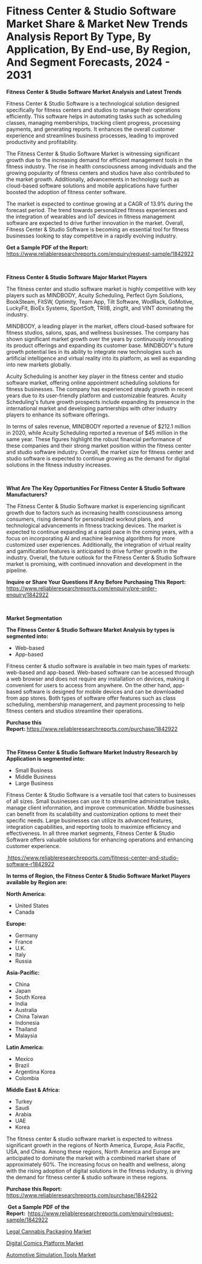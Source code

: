 <p><h1>Fitness Center & Studio Software Market Share & Market New Trends Analysis Report By Type, By Application, By End-use, By Region, And Segment Forecasts, 2024 - 2031</h1></p><p><strong>Fitness Center & Studio Software Market Analysis and Latest Trends</strong></p>
<p><p>Fitness Center & Studio Software is a technological solution designed specifically for fitness centers and studios to manage their operations efficiently. This software helps in automating tasks such as scheduling classes, managing memberships, tracking client progress, processing payments, and generating reports. It enhances the overall customer experience and streamlines business processes, leading to improved productivity and profitability.</p><p>The Fitness Center & Studio Software Market is witnessing significant growth due to the increasing demand for efficient management tools in the fitness industry. The rise in health consciousness among individuals and the growing popularity of fitness centers and studios have also contributed to the market growth. Additionally, advancements in technology such as cloud-based software solutions and mobile applications have further boosted the adoption of fitness center software.</p><p>The market is expected to continue growing at a CAGR of 13.9% during the forecast period. The trend towards personalized fitness experiences and the integration of wearables and IoT devices in fitness management software are expected to drive further innovation in the market. Overall, Fitness Center & Studio Software is becoming an essential tool for fitness businesses looking to stay competitive in a rapidly evolving industry.</p></p>
<p><strong>Get a Sample PDF of the Report:&nbsp;</strong> <a href="https://www.reliableresearchreports.com/enquiry/request-sample/1842922">https://www.reliableresearchreports.com/enquiry/request-sample/1842922</a></p>
<p>&nbsp;</p>
<p><strong>Fitness Center & Studio Software Major Market Players</strong></p>
<p><p>The fitness center and studio software market is highly competitive with key players such as MINDBODY, Acuity Scheduling, Perfect Gym Solutions, BookSteam, FitSW, Optimity, Team App, Tilt Software, WodRack, GoMotive, LuckyFit, BioEx Systems, SportSoft, TRIIB, zingfit, and VINT dominating the industry.</p><p>MINDBODY, a leading player in the market, offers cloud-based software for fitness studios, salons, spas, and wellness businesses. The company has shown significant market growth over the years by continuously innovating its product offerings and expanding its customer base. MINDBODY's future growth potential lies in its ability to integrate new technologies such as artificial intelligence and virtual reality into its platform, as well as expanding into new markets globally.</p><p>Acuity Scheduling is another key player in the fitness center and studio software market, offering online appointment scheduling solutions for fitness businesses. The company has experienced steady growth in recent years due to its user-friendly platform and customizable features. Acuity Scheduling's future growth prospects include expanding its presence in the international market and developing partnerships with other industry players to enhance its software offerings.</p><p>In terms of sales revenue, MINDBODY reported a revenue of $212.1 million in 2020, while Acuity Scheduling reported a revenue of $45 million in the same year. These figures highlight the robust financial performance of these companies and their strong market position within the fitness center and studio software industry. Overall, the market size for fitness center and studio software is expected to continue growing as the demand for digital solutions in the fitness industry increases.</p></p>
<p>&nbsp;</p>
<p><strong>What Are The Key Opportunities For Fitness Center & Studio Software Manufacturers?</strong></p>
<p><p>The Fitness Center & Studio Software market is experiencing significant growth due to factors such as increasing health consciousness among consumers, rising demand for personalized workout plans, and technological advancements in fitness tracking devices. The market is expected to continue expanding at a rapid pace in the coming years, with a focus on incorporating AI and machine learning algorithms for more customized user experiences. Additionally, the integration of virtual reality and gamification features is anticipated to drive further growth in the industry. Overall, the future outlook for the Fitness Center & Studio Software market is promising, with continued innovation and development in the pipeline.</p></p>
<p><strong>Inquire or Share Your Questions If Any Before Purchasing This Report:</strong> <a href="https://www.reliableresearchreports.com/enquiry/pre-order-enquiry/1842922">https://www.reliableresearchreports.com/enquiry/pre-order-enquiry/1842922</a></p>
<p>&nbsp;</p>
<p><strong>Market Segmentation</strong></p>
<p><strong>The Fitness Center & Studio Software Market Analysis by types is segmented into:</strong></p>
<p><ul><li>Web-based</li><li>App-based</li></ul></p>
<p><p>Fitness center & studio software is available in two main types of markets: web-based and app-based. Web-based software can be accessed through a web browser and does not require any installation on devices, making it convenient for users to access from anywhere. On the other hand, app-based software is designed for mobile devices and can be downloaded from app stores. Both types of software offer features such as class scheduling, membership management, and payment processing to help fitness centers and studios streamline their operations.</p></p>
<p><strong>Purchase this Report:&nbsp;</strong><a href="https://www.reliableresearchreports.com/purchase/1842922">https://www.reliableresearchreports.com/purchase/1842922</a></p>
<p>&nbsp;</p>
<p><strong>The Fitness Center & Studio Software Market Industry Research by Application is segmented into:</strong></p>
<p><ul><li>Small Business</li><li>Middle Business</li><li>Large Business</li></ul></p>
<p><p>Fitness Center & Studio Software is a versatile tool that caters to businesses of all sizes. Small businesses can use it to streamline administrative tasks, manage client information, and improve communication. Middle businesses can benefit from its scalability and customization options to meet their specific needs. Large businesses can utilize its advanced features, integration capabilities, and reporting tools to maximize efficiency and effectiveness. In all three market segments, Fitness Center & Studio Software offers valuable solutions for enhancing operations and enhancing customer experience.</p></p>
<p><a href="https://www.reliableresearchreports.com/fitness-center-and-studio-software-r1842922">&nbsp;https://www.reliableresearchreports.com/fitness-center-and-studio-software-r1842922</a></p>
<p><strong>In terms of Region, the Fitness Center & Studio Software Market Players available by Region are:</strong></p>
<p>
    <p> <strong> North America: </strong>
        <ul>
            <li>United States</li>
            <li>Canada</li>
        </ul>
        </p> 
    <p> <strong> Europe: </strong>
        <ul>
            <li>Germany</li>
            <li>France</li>
            <li>U.K.</li>
            <li>Italy</li>
            <li>Russia</li>
        </ul>
        </p> 
    <p> <strong> Asia-Pacific: </strong>
        <ul>
            <li>China</li>
            <li>Japan</li>
            <li>South Korea</li>
            <li>India</li>
            <li>Australia</li>
            <li>China Taiwan</li>
            <li>Indonesia</li>
            <li>Thailand</li>
            <li>Malaysia</li>
        </ul>
        </p> 
    <p> <strong> Latin America: </strong>
        <ul>
            <li>Mexico</li>
            <li>Brazil</li>
            <li>Argentina Korea</li>
            <li>Colombia</li>
        </ul>
        </p> 
    <p> <strong> Middle East & Africa: </strong>
        <ul>
            <li>Turkey</li>
            <li>Saudi</li>
            <li>Arabia</li>
            <li>UAE</li>
            <li>Korea</li>
        </ul>
    </p>
    </p>
<p><p>The fitness center & studio software market is expected to witness significant growth in the regions of North America, Europe, Asia Pacific, USA, and China. Among these regions, North America and Europe are anticipated to dominate the market with a combined market share of approximately 60%. The increasing focus on health and wellness, along with the rising adoption of digital solutions in the fitness industry, is driving the demand for fitness center & studio software in these regions.</p></p>
<p><strong>Purchase this Report: </strong><a href="https://www.reliableresearchreports.com/purchase/1842922">https://www.reliableresearchreports.com/purchase/1842922</a></p>
<p>&nbsp;<strong>Get a Sample PDF of the Report:&nbsp;&nbsp;</strong><a href="https://www.reliableresearchreports.com/enquiry/request-sample/1842922">https://www.reliableresearchreports.com/enquiry/request-sample/1842922</a></p>
<p><strong></strong></p>
<p><p><a href="https://github.com/staberhelen84/Market-Research-Report-List-1/blob/main/legal-cannabis-packaging-market.md">Legal Cannabis Packaging Market</a></p><p><a href="https://github.com/ValentineMike02/Market-Research-Report-List-1/blob/main/digital-comics-platform-market.md">Digital Comics Platform Market</a></p><p><a href="https://github.com/JosephMorgnlvXXff/Market-Research-Report-List-1/blob/main/automotive-simulation-tools-market.md">Automotive Simulation Tools Market</a></p></p>